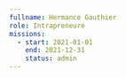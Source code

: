```yaml
---
fullname: Hermance Gauthier
role: Intrapreneure
missions:
  - start: 2021-01-01
    end: 2021-12-31
    status: admin
---
```


